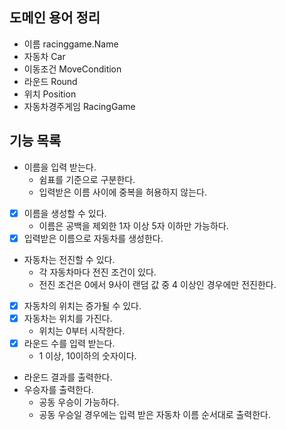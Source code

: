 ## 도메인 용어 정리

- 이름 racinggame.Name
- 자동차 Car
- 이동조건 MoveCondition
- 라운드 Round
- 위치 Position
- 자동차경주게임 RacingGame

## 기능 목록

- 이름을 입력 받는다.
    - 쉼표를 기준으로 구분한다.
    - 입력받은 이름 사이에 중복을 허용하지 않는다.
- [x] 이름을 생성할 수 있다.
    - 이름은 공백을 제외한 1자 이상 5자 이하만 가능하다.
- [x] 입력받은 이름으로 자동차를 생성한다.
- 자동차는 전진할 수 있다.
    - 각 자동차마다 전진 조건이 있다.
    - 전진 조건은 0에서 9사이 랜덤 값 중 4 이상인 경우에만 전진한다.
- [x] 자동차의 위치는 증가될 수 있다.
- [x] 자동차는 위치를 가진다.
    - 위치는 0부터 시작한다.
- [x] 라운드 수를 입력 받는다.
    - 1 이상, 10이하의 숫자이다.
- 라운드 결과를 출력한다.
- 우승자를 출력한다.
    - 공동 우승이 가능하다.
    - 공동 우승일 경우에는 입력 받은 자동차 이름 순서대로 출력한다.

